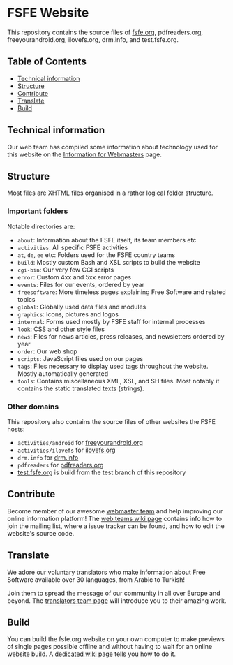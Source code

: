 # FSFE Website

This repository contains the source files of [fsfe.org](https://fsfe.org), pdfreaders.org, freeyourandroid.org, ilovefs.org, drm.info, and test.fsfe.org.

## Table of Contents

* [Technical information](#technical-information)
* [Structure](#structure)
* [Contribute](#contribute)
* [Translate](#translate)
* [Build](#build)


## Technical information

Our web team has compiled some information about technology used for this website on the [Information for Webmasters](https://fsfe.org/contribute/web/) page.

## Structure

Most files are XHTML files organised in a rather logical folder structure. 

### Important folders

Notable directories are:

* `about`: Information about the FSFE itself, its team members etc
* `activities`: All specific FSFE activities
* `at`, `de`, `ee` etc: Folders used for the FSFE country teams
* `build`: Mostly custom Bash and XSL scripts to build the website
* `cgi-bin`: Our very few CGI scripts
* `error`: Custom 4xx and 5xx error pages
* `events`: Files for our events, ordered by year
* `freesoftware`: More timeless pages explaining Free Software and related topics
* `global`: Globally used data files and modules
* `graphics`: Icons, pictures and logos
* `internal`: Forms used mostly by FSFE staff for internal processes
* `look`: CSS and other style files
* `news`: Files for news articles, press releases, and newsletters ordered by year
* `order`: Our web shop
* `scripts`: JavaScript files used on our pages
* `tags`: Files necessary to display used tags throughout the website. Mostly automatically generated
* `tools`: Contains miscellaneous XML, XSL, and SH files. Most notably it contains the static translated texts (strings).

### Other domains

This repository also contains the source files of other websites the FSFE hosts:

* `activities/android` for [freeyourandroid.org](http://freeyourandroid.org)
* `activities/ilovefs` for [ilovefs.org](http://ilovefs.org)
* `drm.info` for [drm.info](http://drm.info)
* `pdfreaders` for [pdfreaders.org](http://pdfreaders.org)
* [test.fsfe.org](http://test.fsfe.org) is build from the test branch of this repository

## Contribute

Become member of our awesome [webmaster team](https://fsfe.org/contribute/web/) and help improving our online information platform! The [web teams wiki page](https://wiki.fsfe.org/Teams/Web) contains info how to join the mailing list, where a issue tracker can be found, and how to edit the website's source code.

## Translate

We adore our voluntary translators who make information about Free Software available over 30 languages, from Arabic to Turkish!

Join them to spread the message of our community in all over Europe and beyond. The [translators team page](https://fsfe.org/contribute/translators/) will introduce you to their amazing work.

## Build

You can build the fsfe.org website on your own computer to make previews of single pages possible offline and without having to wait for an online website build. A [dedicated wiki page](https://wiki.fsfe.org/TechDocs/Mainpage/BuildLocally) tells you how to do it.
